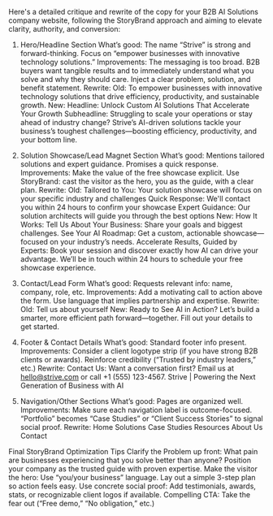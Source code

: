 Here's a detailed critique and rewrite of the copy for your B2B AI Solutions company website, following the StoryBrand approach and aiming to elevate clarity, authority, and conversion:

1. Hero/Headline Section
What’s good:
The name “Strive” is strong and forward-thinking.
Focus on “empower businesses with innovative technology solutions.”
Improvements:
The messaging is too broad. B2B buyers want tangible results and to immediately understand what you solve and why they should care.
Inject a clear problem, solution, and benefit statement.
Rewrite:
Old: To empower businesses with innovative technology solutions that drive efficiency, productivity, and sustainable growth.
New:
Headline: Unlock Custom AI Solutions That Accelerate Your Growth
Subheadline: Struggling to scale your operations or stay ahead of industry change? Strive’s AI-driven solutions tackle your business’s toughest challenges—boosting efficiency, productivity, and your bottom line.

2. Solution Showcase/Lead Magnet Section
What’s good:
Mentions tailored solutions and expert guidance.
Promises a quick response.
Improvements:
Make the value of the free showcase explicit.
Use StoryBrand: cast the visitor as the hero, you as the guide, with a clear plan.
Rewrite:
Old:
Tailored to You: Your solution showcase will focus on your specific industry and challenges
Quick Response: We'll contact you within 24 hours to confirm your showcase
Expert Guidance: Our solution architects will guide you through the best options
New:
How It Works:
Tell Us About Your Business: Share your goals and biggest challenges.
See Your AI Roadmap: Get a custom, actionable showcase—focused on your industry’s needs.
Accelerate Results, Guided by Experts: Book your session and discover exactly how AI can drive your advantage.
We’ll be in touch within 24 hours to schedule your free showcase experience.

3. Contact/Lead Form
What’s good:
Requests relevant info: name, company, role, etc.
Improvements:
Add a motivating call to action above the form.
Use language that implies partnership and expertise.
Rewrite:
Old: Tell us about yourself
New:
Ready to See AI in Action?
Let’s build a smarter, more efficient path forward—together. Fill out your details to get started.

4. Footer & Contact Details
What’s good:
Standard footer info present.
Improvements:
Consider a client logotype strip (if you have strong B2B clients or awards).
Reinforce credibility (“Trusted by industry leaders,” etc.)
Rewrite:
Contact Us:
Want a conversation first? Email us at hello@strive.com or call +1 (555) 123-4567.
Strive | Powering the Next Generation of Business with AI

5. Navigation/Other Sections
What’s good:
Pages are organized well.
Improvements:
Make sure each navigation label is outcome-focused.
“Portfolio” becomes “Case Studies” or “Client Success Stories” to signal social proof.
Rewrite:
Home
Solutions
Case Studies
Resources
About Us
Contact

Final StoryBrand Optimization Tips
Clarify the Problem up front: What pain are businesses experiencing that you solve better than anyone?
Position your company as the trusted guide with proven expertise.
Make the visitor the hero: Use “you/your business” language.
Lay out a simple 3-step plan so action feels easy.
Use concrete social proof: Add testimonials, awards, stats, or recognizable client logos if available.
Compelling CTA: Take the fear out (“Free demo,” “No obligation,” etc.)

